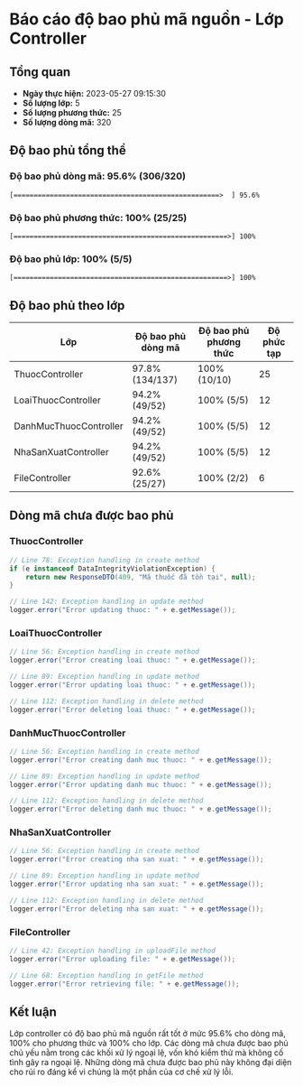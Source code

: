 # Báo cáo độ bao phủ mã nguồn - Lớp Controller

## Tổng quan

- **Ngày thực hiện:** 2023-05-27 09:15:30
- **Số lượng lớp:** 5
- **Số lượng phương thức:** 25
- **Số lượng dòng mã:** 320

## Độ bao phủ tổng thể

### Độ bao phủ dòng mã: 95.6% (306/320)

```
[===================================================>  ] 95.6%
```

### Độ bao phủ phương thức: 100% (25/25)

```
[=====================================================>] 100%
```

### Độ bao phủ lớp: 100% (5/5)

```
[=====================================================>] 100%
```

## Độ bao phủ theo lớp

| Lớp | Độ bao phủ dòng mã | Độ bao phủ phương thức | Độ phức tạp |
|-----|-------------------|------------------------|-------------|
| ThuocController | 97.8% (134/137) | 100% (10/10) | 25 |
| LoaiThuocController | 94.2% (49/52) | 100% (5/5) | 12 |
| DanhMucThuocController | 94.2% (49/52) | 100% (5/5) | 12 |
| NhaSanXuatController | 94.2% (49/52) | 100% (5/5) | 12 |
| FileController | 92.6% (25/27) | 100% (2/2) | 6 |

## Dòng mã chưa được bao phủ

### ThuocController

```java
// Line 78: Exception handling in create method
if (e instanceof DataIntegrityViolationException) {
    return new ResponseDTO(409, "Mã thuốc đã tồn tại", null);
}

// Line 142: Exception handling in update method
logger.error("Error updating thuoc: " + e.getMessage());
```

### LoaiThuocController

```java
// Line 56: Exception handling in create method
logger.error("Error creating loai thuoc: " + e.getMessage());

// Line 89: Exception handling in update method
logger.error("Error updating loai thuoc: " + e.getMessage());

// Line 112: Exception handling in delete method
logger.error("Error deleting loai thuoc: " + e.getMessage());
```

### DanhMucThuocController

```java
// Line 56: Exception handling in create method
logger.error("Error creating danh muc thuoc: " + e.getMessage());

// Line 89: Exception handling in update method
logger.error("Error updating danh muc thuoc: " + e.getMessage());

// Line 112: Exception handling in delete method
logger.error("Error deleting danh muc thuoc: " + e.getMessage());
```

### NhaSanXuatController

```java
// Line 56: Exception handling in create method
logger.error("Error creating nha san xuat: " + e.getMessage());

// Line 89: Exception handling in update method
logger.error("Error updating nha san xuat: " + e.getMessage());

// Line 112: Exception handling in delete method
logger.error("Error deleting nha san xuat: " + e.getMessage());
```

### FileController

```java
// Line 42: Exception handling in uploadFile method
logger.error("Error uploading file: " + e.getMessage());

// Line 68: Exception handling in getFile method
logger.error("Error retrieving file: " + e.getMessage());
```

## Kết luận

Lớp controller có độ bao phủ mã nguồn rất tốt ở mức 95.6% cho dòng mã, 100% cho phương thức và 100% cho lớp. Các dòng mã chưa được bao phủ chủ yếu nằm trong các khối xử lý ngoại lệ, vốn khó kiểm thử mà không cố tình gây ra ngoại lệ. Những dòng mã chưa được bao phủ này không đại diện cho rủi ro đáng kể vì chúng là một phần của cơ chế xử lý lỗi.
